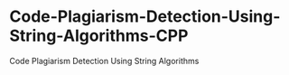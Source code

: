 # Code-Plagiarism-Detection-Using-String-Algorithms-CPP
Code Plagiarism Detection Using String Algorithms
